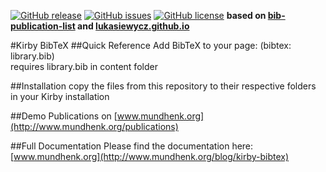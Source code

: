 [![GitHub release](https://img.shields.io/github/release/PhilippMundhenk/Kirby-BibTeX.svg)](https://github.com/PhilippMundhenk/Kirby-BibTeX/releases) [![GitHub issues](https://img.shields.io/github/issues/PhilippMundhenk/Kirby-BibTeX.svg)](https://github.com/PhilippMundhenk/Kirby-BibTeX) [![GitHub license](https://img.shields.io/badge/license-GPLv3-blue.svg)](https://github.com/PhilippMundhenk/Kirby-BibTeX/blob/master/LICENSE)
**based on [bib-publication-list](https://github.com/vkaravir/bib-publication-list) and [lukasiewycz.github.io](https://github.com/lukasiewycz/lukasiewycz.github.io)** 

#Kirby BibTeX
##Quick Reference
Add BibTeX to your page: (bibtex: library.bib)<br/>
requires library.bib in content folder

##Installation
copy the files from this repository to their respective folders in your Kirby installation

##Demo
Publications on [www.mundhenk.org](http://www.mundhenk.org/publications)

##Full Documentation
Please find the documentation here: [www.mundhenk.org](http://www.mundhenk.org/blog/kirby-bibtex)